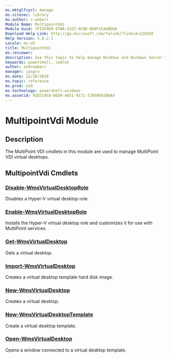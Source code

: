```yaml
---
ms.mktglfcycl: manage
ms.sitesec: library
ms.author: v-anbarr
Module Name: MultipointVdi
Module Guid: 7F53F4D9-97BA-4322-9C8D-008F1CA4BE6A
Download Help Link: http://go.microsoft.com/fwlink/?linkid=216350
Help Version: 5.0.2.1
Locale: en-US
title: MultipointVdi
ms.reviewer:
description: Use this topic to help manage Windows and Windows Server technologies with Windows PowerShell.
keywords: powershell, cmdlet
author: andreabarr
manager: jasgro
ms.date: 12/20/2016
ms.topic: reference
ms.prod: w10
ms.technology: powershell-windows
ms.assetid: 93D214CA-DED9-4651-9171-72A50E01B6A4
---
```


# MultipointVdi Module
## Description
The MultiPoint VDI cmdlets in this module are used to manage MultiPoint VDI virtual desktops.

## MultipointVdi Cmdlets
### [Disable-WmsVirtualDesktopRole](./Disable-WmsVirtualDesktopRole.md)
Disables a Hyper-V virtual desktop role.

### [Enable-WmsVirtualDesktopRole](./Enable-WmsVirtualDesktopRole.md)
Installs the Hyper-V virtual desktop role and customizes it for use with MultiPoint services.

### [Get-WmsVirtualDesktop](./Get-WmsVirtualDesktop.md)
Gets a virtual desktop.

### [Import-WmsVirtualDesktop](./Import-WmsVirtualDesktop.md)
Creates a virtual desktop template hard disk image.

### [New-WmsVirtualDesktop](./New-WmsVirtualDesktop.md)
Creates a virtual desktop.

### [New-WmsVirtualDesktopTemplate](./New-WmsVirtualDesktopTemplate.md)
Create a virtual desktop template.

### [Open-WmsVirtualDesktop](./Open-WmsVirtualDesktop.md)
Opens a window connected to a virtual desktop template.


